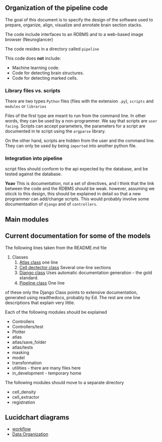 ## Organization of the pipeline code

The goal of this document is to specify the design of the software
used to prepare, organize, align, visualize and annotate brain section stacks.

The code include interfaces to an RDBMS and to a web-based image
browser (Neuroglancer)

The code resides in a directory called `pipeline`

This code does **not** include:
* Machine learning code.
* Code for detecting brain structures.
* Code for detecting marked cells.

### Library files vs. scripts 
There are two types `Python` files (files with the extension `.py`),
`scripts` and `modules` or `libraries`

Files of the first type are meant to run from the command line. In
other words, they can be used by a non-programmer. We say that scripts
are `user facing`.
Scripts can accept parameters, the parameters for a script are documented in te script
using the `argparse` library.

On the other hand, scripts are hidden from the user and the command
line. They can only be used by being `imported` into another python file.

### Integration into pipeline
script files should conform to the api expected by the database, and
be tested against the database.

**Yoav** This is documentation, not a set of directives, and I think
   that the link between the code and the RDBMS should be
   weak. however, assuming we sticck to this
   design, this should be explained in detail so that a new programmer
   can add/change scripts. This would probably involve some
   documentaation of `django` and of `controllers`.


## Main modules

## Current documentation for some of the models 
The following lines taken from the README.md file

1. Classes
    1. [Atlas class](../Atlas.Class.md)  one line
    1. [Cell dectector class](../cell_detection/CellDetector.Class.md)  Several one-line sections
    1. [Django class](https://activebrainatlasadmin.readthedocs.io)  Uses automatic documentation generation - the gold standard.
    1. [Pipeline class](../Pipeline.Class.md) One line

of these only the Django Class points to extensive documentation, generated using readthedocs, probably by Ed.
The rest are one line descriptions that explain very little.

Each of the following modules should be explained

* Controllers
* Controllers/test
* Plotter
* atlas
* atlas/save_folder
* atlas/tests
* masking
* model
* transformation
* utilities - there are many files here
* in_development - temporary home

The following modules should move to a separate directory
* cell_density
* cell_extractor
* registration


## Lucidchart diagrams
* [workflow](https://lucid.app/lucidchart/invitations/accept/inv_0534f70f-378d-4708-bbae-056f1aa7d3b3)
* [Data Organization](https://lucid.app/lucidchart/invitations/accept/inv_9d5af939-c120-46a5-b6da-649119d54ffe)

